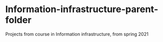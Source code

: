 # Information-infrastructure-parent-folder
Projects from course in Information infrastructure, from spring 2021
